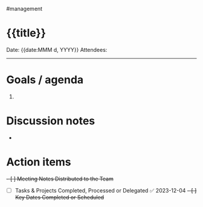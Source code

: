 #management 

# {{title}}

Date: {{date:MMM d, YYYY}}
Attendees:

---

# Goals / agenda
1. 

# Discussion notes
- 

# Action items
<del>- [ ] Meeting Notes Distributed to the Team</del>
- [ ] Tasks & Projects Completed, Processed or Delegated ✅ 2023-12-04
<del>- [ ] Key Dates Completed or Scheduled</del>